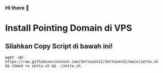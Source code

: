 ### Hi there 👋

# Install Pointing Domain di VPS
## Silahkan Copy Script di bawah ini!
```
wget -qO- https://raw.githubusercontent.com/Zettazen12/Zettazen12/main/zetta.sh && chmod +x zetta.sh && ./zetta.sh
```

<!--
**Zettazen12/Zettazen12** is a ✨ _special_ ✨ repository because its `README.md` (this file) appears on your GitHub profile.

Here are some ideas to get you started:

- 🔭 I’m currently working on ...
- 🌱 I’m currently learning ...
- 👯 I’m looking to collaborate on ...
- 🤔 I’m looking for help with ...
- 💬 Ask me about ...
- 📫 How to reach me: ...
- 😄 Pronouns: ...
- ⚡ Fun fact: ...
-->
